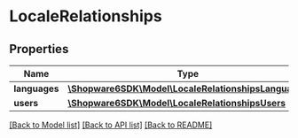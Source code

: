 # LocaleRelationships

## Properties
Name | Type | Description | Notes
------------ | ------------- | ------------- | -------------
**languages** | [**\Shopware6SDK\Model\LocaleRelationshipsLanguages**](LocaleRelationshipsLanguages.md) |  | [optional] 
**users** | [**\Shopware6SDK\Model\LocaleRelationshipsUsers**](LocaleRelationshipsUsers.md) |  | [optional] 

[[Back to Model list]](../../README.md#documentation-for-models) [[Back to API list]](../../README.md#documentation-for-api-endpoints) [[Back to README]](../../README.md)

